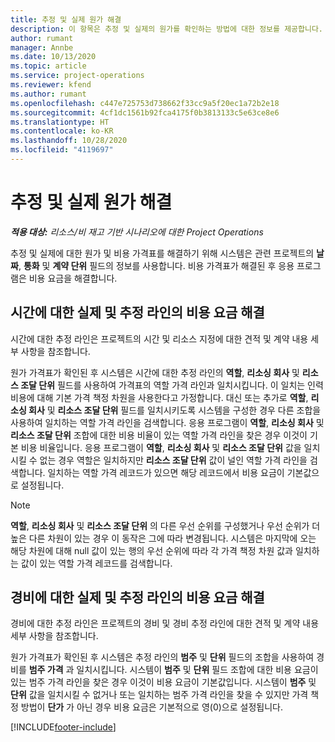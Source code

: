 ```yaml
---
title: 추정 및 실제 원가 해결
description: 이 항목은 추정 및 실제의 원가를 확인하는 방법에 대한 정보를 제공합니다.
author: rumant
manager: Annbe
ms.date: 10/13/2020
ms.topic: article
ms.service: project-operations
ms.reviewer: kfend
ms.author: rumant
ms.openlocfilehash: c447e725753d738662f33cc9a5f20ec1a72b2e18
ms.sourcegitcommit: 4cf1dc1561b92fca4175f0b3813133c5e63ce8e6
ms.translationtype: HT
ms.contentlocale: ko-KR
ms.lasthandoff: 10/28/2020
ms.locfileid: "4119697"
---
```

# <a name="resolving-cost-prices-for-estimates-and-actuals"></a>추정 및 실제 원가 해결

_**적용 대상:** 리소스/비 재고 기반 시나리오에 대한 Project Operations_

추정 및 실제에 대한 원가 및 비용 가격표를 해결하기 위해 시스템은 관련 프로젝트의 **날짜**, **통화** 및 **계약 단위** 필드의 정보를 사용합니다. 비용 가격표가 해결된 후 응용 프로그램은 비용 요금을 해결합니다.

## <a name="resolving-cost-rates-on-actual-and-estimate-lines-for-time"></a>시간에 대한 실제 및 추정 라인의 비용 요금 해결

시간에 대한 추정 라인은 프로젝트의 시간 및 리소스 지정에 대한 견적 및 계약 내용 세부 사항을 참조합니다.

원가 가격표가 확인된 후 시스템은 시간에 대한 추정 라인의 **역할**, **리소싱 회사** 및 **리소스 조달 단위** 필드를 사용하여 가격표의 역할 가격 라인과 일치시킵니다. 이 일치는 인력 비용에 대해 기본 가격 책정 차원을 사용한다고 가정합니다. 대신 또는 추가로 **역할**, **리소싱 회사** 및 **리소스 조달 단위** 필드를 일치시키도록 시스템을 구성한 경우 다른 조합을 사용하여 일치하는 역할 가격 라인을 검색합니다. 응용 프로그램이 **역할**, **리소싱 회사** 및 **리소스 조달 단위** 조합에 대한 비용 비율이 있는 역할 가격 라인을 찾은 경우 이것이 기본 비용 비율입니다. 응용 프로그램이 **역할**, **리소싱 회사** 및 **리소스 조달 단위** 값을 일치시킬 수 없는 경우 역할은 일치하지만 **리소스 조달 단위** 값이 널인 역할 가격 라인을 검색합니다. 일치하는 역할 가격 레코드가 있으면 해당 레코드에서 비용 요금이 기본값으로 설정됩니다. 

> [!NOTE]
> **역할**, **리소싱 회사** 및 **리소스 조달 단위** 의 다른 우선 순위를 구성했거나 우선 순위가 더 높은 다른 차원이 있는 경우 이 동작은 그에 따라 변경됩니다. 시스템은 마지막에 오는 해당 차원에 대해 null 값이 있는 행의 우선 순위에 따라 각 가격 책정 차원 값과 일치하는 값이 있는 역할 가격 레코드를 검색합니다.

## <a name="resolving-cost-rates-on-actual-and-estimate-lines-for-expense"></a>경비에 대한 실제 및 추정 라인의 비용 요금 해결

경비에 대한 추정 라인은 프로젝트의 경비 및 경비 추정 라인에 대한 견적 및 계약 내용 세부 사항을 참조합니다.

원가 가격표가 확인된 후 시스템은 추정 라인의 **범주** 및 **단위** 필드의 조합을 사용하여 경비를 **범주 가격** 과 일치시킵니다. 시스템이 **범주** 및 **단위** 필드 조합에 대한 비용 요금이 있는 범주 가격 라인을 찾은 경우 이것이 비용 요금이 기본값입니다. 시스템이 **범주** 및 **단위** 값을 일치시킬 수 없거나 또는 일치하는 범주 가격 라인을 찾을 수 있지만 가격 책정 방법이 **단가** 가 아닌 경우 비용 요금은 기본적으로 영(0)으로 설정됩니다.


[!INCLUDE[footer-include](../includes/footer-banner.md)]